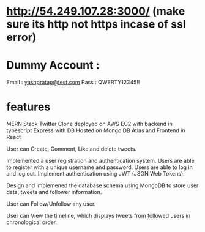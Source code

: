 # 
# http://54.249.107.28:3000/   (make sure its http not https incase of ssl error)

# Dummy Account :
Email : yashpratap@test.com
Pass : QWERTY12345!!

# features

MERN Stack Twitter Clone deployed on AWS EC2 with backend in typescript Express with DB Hosted on Mongo DB Atlas and Frontend in React 

User can Create, Comment, Like and delete tweets.


Implemented a user registration and authentication system. Users are able to register with a unique username and password. Users are able to log in and log out. Implement authentication using JWT (JSON Web Tokens).

Design and implemened the database schema using MongoDB to store user data, tweets and follower information.

User can Follow/Unfollow any user.

User can View the timeline, which displays tweets from followed users in chronological order.
